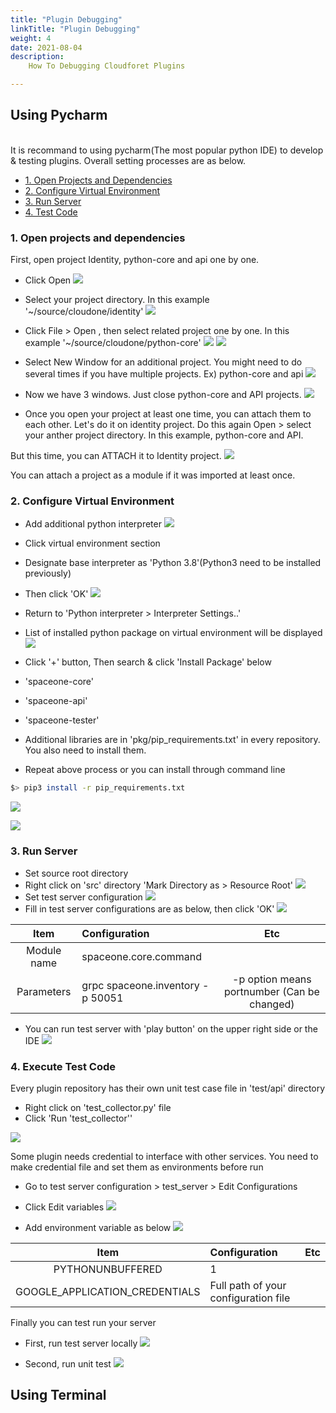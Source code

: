 ```yaml
---
title: "Plugin Debugging"
linkTitle: "Plugin Debugging"
weight: 4
date: 2021-08-04
description: 
    How To Debugging Cloudforet Plugins 

---
```



## Using Pycharm
 
<br>
It is recommand to using pycharm(The most popular python IDE) to develop & testing plugins. 
Overall setting processes are as below. 

- [1. Open Projects and Dependencies](/docs/developers/plugins/developer_guide/plugin_debugging/#1-open-projects-and-dependencies)
- [2. Configure Virtual Environment](/docs/developers/plugins/developer_guide/plugin_debugging/#2-configure-virtual-environment)
- [3. Run Server](/docs/developers/plugins/developer_guide/plugin_debugging/#3-run-server)
- [4. Test Code](/docs/developers/plugins/developer_guide/plugin_debugging/#4-execute-test-code)

### 1. Open projects and dependencies
First, open project Identity, python-core and api one by one.

- Click Open
![](/docs/developers/plugins/developer_guide/plugin_debugging/plugin_debugging_img/plugin-debugging-img-01.png)

- Select your project directory. In this example '~/source/cloudone/identity'
![](/docs/developers/plugins/developer_guide/plugin_debugging/plugin_debugging_img/plugin-debugging-img-02.png)

- Click File > Open , then select related project one by one. In this example '~/source/cloudone/python-core'
![](/docs/developers/plugins/developer_guide/plugin_debugging/plugin_debugging_img/plugin-debugging-img-03.png)
![](/docs/developers/plugins/developer_guide/plugin_debugging/plugin_debugging_img/plugin-debugging-img-04.png)

- Select New Window for an additional project. You might need to do several times if you have multiple projects.
   Ex) python-core and api
![](/docs/developers/plugins/developer_guide/plugin_debugging/plugin_debugging_img/plugin-debugging-img-05.png)

- Now we have 3 windows. Just close python-core and API projects.
![](/docs/developers/plugins/developer_guide/plugin_debugging/plugin_debugging_img/plugin-debugging-img-06.png)

- Once you open your project at least one time, you can attach them to each other.
   Let's do it on identity project.
   Do this again Open > select your anther project directory. In this example, python-core and API.

But this time, you can ATTACH it to Identity project.
![](/docs/developers/plugins/developer_guide/plugin_debugging/plugin_debugging_img/plugin-debugging-img-07.png)

You can attach a project as a module if it was imported at least once.

### 2. Configure Virtual Environment

- Add additional python interpreter
![](/docs/developers/plugins/developer_guide/plugin_debugging/plugin_debugging_img/plugin-debugging-img-09.png)

- Click virtual environment section
- Designate base interpreter as 'Python 3.8'(Python3 need to be installed previously)
- Then click 'OK'
![](/docs/developers/plugins/developer_guide/plugin_debugging/plugin_debugging_img/plugin-debugging-img-10.png)

- Return to 'Python interpreter > Interpreter Settings..'
- List of installed python package on virtual environment will be displayed
![](/docs/developers/plugins/developer_guide/plugin_debugging/plugin_debugging_img/plugin-debugging-img-11.png)

- Click '+' button, Then search & click 'Install Package' below
- 'spaceone-core'
- 'spaceone-api'
- 'spaceone-tester'
- Additional libraries are in 'pkg/pip_requirements.txt' in every repository. You also need to install them.
- Repeat above process or you can install through command line
~~~bash
$> pip3 install -r pip_requirements.txt
~~~
![](/docs/developers/plugins/developer_guide/plugin_debugging/plugin_debugging_img/plugin-debugging-img-13.png)

![](/docs/developers/plugins/developer_guide/plugin_debugging/plugin_debugging_img/plugin-debugging-img-12.png)

### 3. Run Server

- Set source root directory
- Right click on 'src' directory 'Mark Directory as > Resource Root'
![](/docs/developers/plugins/developer_guide/plugin_debugging/plugin_debugging_img/plugin-debugging-img-15.png)
- Set test server configuration
![](/docs/developers/plugins/developer_guide/plugin_debugging/plugin_debugging_img/plugin-debugging-img-14.png)
- Fill in test server configurations are as below, then click 'OK'
![](/docs/developers/plugins/developer_guide/plugin_debugging/plugin_debugging_img/plugin-debugging-img-16.png)

|Item|Configuration|Etc|
|:--:|:--|:--:|
|Module name|spaceone.core.command||
|Parameters|grpc spaceone.inventory -p 50051|-p option means portnumber (Can be changed)|

- You can run test server with 'play button' on the upper right side or the IDE
![](/docs/developers/plugins/developer_guide/plugin_debugging/plugin_debugging_img/plugin-debugging-img-17.png)

### 4. Execute Test Code

Every plugin repository has their own unit test case file in 'test/api' directory
- Right click on 'test_collector.py' file
- Click 'Run 'test_collector''

![](/docs/developers/plugins/developer_guide/plugin_debugging/plugin_debugging_img/plugin-debugging-img-18.png)

Some plugin needs credential to interface with other services.
You need to make credential file and set them as environments before run
- Go to test server configuration > test_server > Edit Configurations
- Click Edit  variables
![](/docs/developers/plugins/developer_guide/plugin_debugging/plugin_debugging_img/plugin-debugging-img-19.png)

- Add environment variable as below
![](/docs/developers/plugins/developer_guide/plugin_debugging/plugin_debugging_img/plugin-debugging-img-20.png)

|Item|Configuration|Etc|
|:--:|:--|:--:|
|PYTHONUNBUFFERED|1||
|GOOGLE_APPLICATION_CREDENTIALS|Full path of your configuration file||

Finally you can test run your server
- First, run test server locally
![](/docs/developers/plugins/developer_guide/plugin_debugging/plugin_debugging_img/plugin-debugging-img-21.png)

- Second, run unit test
![](/docs/developers/plugins/developer_guide/plugin_debugging/plugin_debugging_img/plugin-debugging-img-22.png)




## Using Terminal


